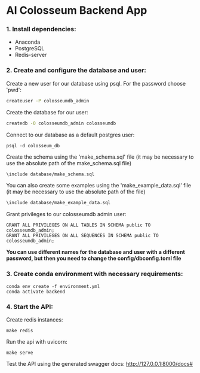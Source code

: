 # AI Colosseum Backend App

### 1. Install dependencies:

* Anaconda
* PostgreSQL
* Redis-server

### 2. Create and configure the database and user:

Create a new user for our database using psql. For the password choose 'pwd':

```bash
createuser -P colosseumdb_admin
```

Create the database for our user:

```bash
createdb -O colosseumdb_admin colosseumdb
```

Connect to our database as a default postgres user:

```
psql -d colosseum_db
```

Create the schema using the 'make_schema.sql' file (it may be necessary to use the absolute path of the make_schema.sql file)

```bash
\include database/make_schema.sql
```

You can also create some examples using the 'make_example_data.sql' file (it may be necessary to use the absolute path of the file)

```bash
\include database/make_example_data.sql
```

Grant privileges to our colosseumdb admin user:

```mysql
GRANT ALL PRIVILEGES ON ALL TABLES IN SCHEMA public TO colosseumdb_admin; 
GRANT ALL PRIVILEGES ON ALL SEQUENCES IN SCHEMA public TO colosseumdb_admin;
```

**You can use different names for the database and user with a different password, but then you need to change the config/dbconfig.toml file**

### 3. Create conda environment with necessary requirements:

```
conda env create -f environment.yml
conda activate backend
```

### 4. Start the API:

Create redis instances:

```
make redis
```

Run the api with uvicorn:

```
make serve
```

Test the API using the generated swagger docs: http://127.0.0.1:8000/docs# 